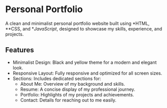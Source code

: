 # Personal Portfolio  

A clean and minimalist personal portfolio website built using *HTML, **CSS, and **JavaScript*, designed to showcase my skills, experience, and projects.  

## Features  
- Minimalist Design: Black and yellow theme for a modern and elegant look.  
- Responsive Layout: Fully responsive and optimized for all screen sizes.  
- Sections: Includes dedicated sections for:  
  - About Me: Overview of my background and skills.  
  - Resume: A concise display of my professional journey.  
  - Portfolio: Highlights of my projects and achievements.  
  - Contact: Details for reaching out to me easily.  

